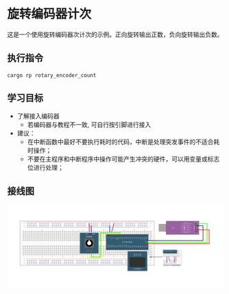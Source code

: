 # 旋转编码器计次

这是一个使用旋转编码器次计次的示例。正向旋转输出正数，负向旋转输出负数。

## 执行指令

```shell
cargo rp rotary_encoder_count
```

## 学习目标

- 了解接入编码器
  - 若编码器与教程不一致, 可自行按引脚进行接入
- 建议：
  - 在中断函数中最好不要执行耗时的代码，中断是处理突发事件的不适合耗时操作；
  - 不要在主程序和中断程序中操作可能产生冲突的硬件，可以用变量或标志位进行处理；

## 接线图

![](../../../images/wiring_diagram/5-2%20旋转编码器计次.jpg)
